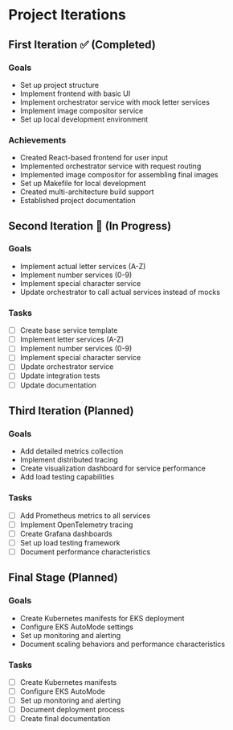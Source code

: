 # Project Iterations

## First Iteration ✅ (Completed)

### Goals
- Set up project structure
- Implement frontend with basic UI
- Implement orchestrator service with mock letter services
- Implement image compositor service
- Set up local development environment

### Achievements
- Created React-based frontend for user input
- Implemented orchestrator service with request routing
- Implemented image compositor for assembling final images
- Set up Makefile for local development
- Created multi-architecture build support
- Established project documentation

## Second Iteration 🔄 (In Progress)

### Goals
- Implement actual letter services (A-Z)
- Implement number services (0-9)
- Implement special character service
- Update orchestrator to call actual services instead of mocks

### Tasks
- [ ] Create base service template
- [ ] Implement letter services (A-Z)
- [ ] Implement number services (0-9)
- [ ] Implement special character service
- [ ] Update orchestrator service
- [ ] Update integration tests
- [ ] Update documentation

## Third Iteration (Planned)

### Goals
- Add detailed metrics collection
- Implement distributed tracing
- Create visualization dashboard for service performance
- Add load testing capabilities

### Tasks
- [ ] Add Prometheus metrics to all services
- [ ] Implement OpenTelemetry tracing
- [ ] Create Grafana dashboards
- [ ] Set up load testing framework
- [ ] Document performance characteristics

## Final Stage (Planned)

### Goals
- Create Kubernetes manifests for EKS deployment
- Configure EKS AutoMode settings
- Set up monitoring and alerting
- Document scaling behaviors and performance characteristics

### Tasks
- [ ] Create Kubernetes manifests
- [ ] Configure EKS AutoMode
- [ ] Set up monitoring and alerting
- [ ] Document deployment process
- [ ] Create final documentation

